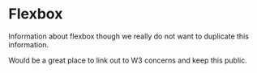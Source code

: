 # Flexbox
Information about flexbox though we really do not want to duplicate this information. 

Would be a great place to link out to W3 concerns and keep this public.

